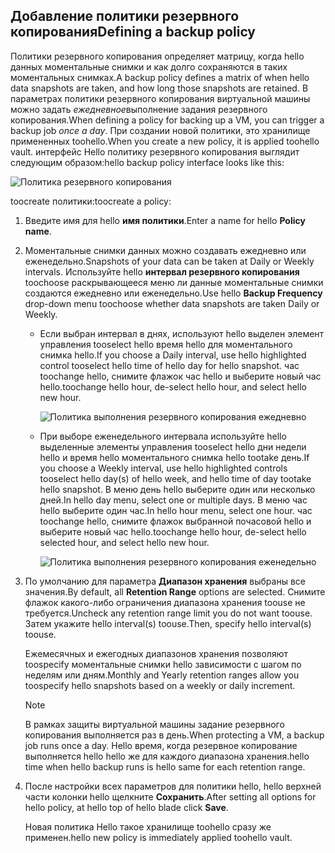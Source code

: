## <a name="defining-a-backup-policy"></a><span data-ttu-id="a4302-101">Добавление политики резервного копирования</span><span class="sxs-lookup"><span data-stu-id="a4302-101">Defining a backup policy</span></span>
<span data-ttu-id="a4302-102">Политики резервного копирования определяет матрицу, когда hello данных моментальные снимки и как долго сохраняются в таких моментальных снимках.</span><span class="sxs-lookup"><span data-stu-id="a4302-102">A backup policy defines a matrix of when hello data snapshots are taken, and how long those snapshots are retained.</span></span> <span data-ttu-id="a4302-103">В параметрах политики резервного копирования виртуальной машины можно задать *ежедневное*выполнение задания резервного копирования.</span><span class="sxs-lookup"><span data-stu-id="a4302-103">When defining a policy for backing up a VM, you can trigger a backup job *once a day*.</span></span> <span data-ttu-id="a4302-104">При создании новой политики, это хранилище примененных toohello.</span><span class="sxs-lookup"><span data-stu-id="a4302-104">When you create a new policy, it is applied toohello vault.</span></span> <span data-ttu-id="a4302-105">интерфейс Hello политику резервного копирования выглядит следующим образом:</span><span class="sxs-lookup"><span data-stu-id="a4302-105">hello backup policy interface looks like this:</span></span>

![Политика резервного копирования](./media/backup-create-policy-for-vms/backup-policy.png)

<span data-ttu-id="a4302-107">toocreate политики:</span><span class="sxs-lookup"><span data-stu-id="a4302-107">toocreate a policy:</span></span>

1. <span data-ttu-id="a4302-108">Введите имя для hello **имя политики**.</span><span class="sxs-lookup"><span data-stu-id="a4302-108">Enter a name for hello **Policy name**.</span></span>
2. <span data-ttu-id="a4302-109">Моментальные снимки данных можно создавать ежедневно или еженедельно.</span><span class="sxs-lookup"><span data-stu-id="a4302-109">Snapshots of your data can be taken at Daily or Weekly intervals.</span></span> <span data-ttu-id="a4302-110">Используйте hello **интервал резервного копирования** toochoose раскрывающееся меню ли данные моментальные снимки создаются ежедневно или еженедельно.</span><span class="sxs-lookup"><span data-stu-id="a4302-110">Use hello **Backup Frequency** drop-down menu toochoose whether data snapshots are taken Daily or Weekly.</span></span>
   
   * <span data-ttu-id="a4302-111">Если выбран интервал в днях, используют hello выделен элемент управления tooselect hello время hello для моментального снимка hello.</span><span class="sxs-lookup"><span data-stu-id="a4302-111">If you choose a Daily interval, use hello highlighted control tooselect hello time of hello day for hello snapshot.</span></span> <span data-ttu-id="a4302-112">час toochange hello, снимите флажок час hello и выберите новый час hello.</span><span class="sxs-lookup"><span data-stu-id="a4302-112">toochange hello hour, de-select hello hour, and select hello new hour.</span></span>
     
     ![Политика выполнения резервного копирования ежедневно](./media/backup-create-policy-for-vms/backup-policy-daily.png) <br/>
   * <span data-ttu-id="a4302-114">При выборе еженедельного интервала используйте hello выделенные элементы управления tooselect hello дни недели hello и время hello моментального снимка hello tootake день.</span><span class="sxs-lookup"><span data-stu-id="a4302-114">If you choose a Weekly interval, use hello highlighted controls tooselect hello day(s) of hello week, and hello time of day tootake hello snapshot.</span></span> <span data-ttu-id="a4302-115">В меню день hello выберите один или несколько дней.</span><span class="sxs-lookup"><span data-stu-id="a4302-115">In hello day menu, select one or multiple days.</span></span> <span data-ttu-id="a4302-116">В меню час hello выберите один час.</span><span class="sxs-lookup"><span data-stu-id="a4302-116">In hello hour menu, select one hour.</span></span> <span data-ttu-id="a4302-117">час toochange hello, снимите флажок выбранной почасовой hello и выберите новый час hello.</span><span class="sxs-lookup"><span data-stu-id="a4302-117">toochange hello hour, de-select hello selected hour, and select hello new hour.</span></span>
     
     ![Политика выполнения резервного копирования еженедельно](./media/backup-create-policy-for-vms/backup-policy-weekly.png)
3. <span data-ttu-id="a4302-119">По умолчанию для параметра **Диапазон хранения** выбраны все значения.</span><span class="sxs-lookup"><span data-stu-id="a4302-119">By default, all **Retention Range** options are selected.</span></span> <span data-ttu-id="a4302-120">Снимите флажок какого-либо ограничения диапазона хранения toouse не требуется.</span><span class="sxs-lookup"><span data-stu-id="a4302-120">Uncheck any retention range limit you do not want toouse.</span></span> <span data-ttu-id="a4302-121">Затем укажите hello interval(s) toouse.</span><span class="sxs-lookup"><span data-stu-id="a4302-121">Then, specify hello interval(s) toouse.</span></span>
   
    <span data-ttu-id="a4302-122">Ежемесячных и ежегодных диапазонов хранения позволяют toospecify моментальные снимки hello зависимости с шагом по неделям или дням.</span><span class="sxs-lookup"><span data-stu-id="a4302-122">Monthly and Yearly retention ranges allow you toospecify hello snapshots based on a weekly or daily increment.</span></span>
   
   > [!NOTE]
   > <span data-ttu-id="a4302-123">В рамках защиты виртуальной машины задание резервного копирования выполняется раз в день.</span><span class="sxs-lookup"><span data-stu-id="a4302-123">When protecting a VM, a backup job runs once a day.</span></span> <span data-ttu-id="a4302-124">Hello время, когда резервное копирование выполняется hello hello же для каждого диапазона хранения.</span><span class="sxs-lookup"><span data-stu-id="a4302-124">hello time when hello backup runs is hello same for each retention range.</span></span>
   > 
   > 
4. <span data-ttu-id="a4302-125">После настройки всех параметров для политики hello, hello верхней части колонки hello щелкните **Сохранить**.</span><span class="sxs-lookup"><span data-stu-id="a4302-125">After setting all options for hello policy, at hello top of hello blade click **Save**.</span></span>
   
    <span data-ttu-id="a4302-126">Новая политика Hello такое хранилище toohello сразу же применен.</span><span class="sxs-lookup"><span data-stu-id="a4302-126">hello new policy is immediately applied toohello vault.</span></span>

